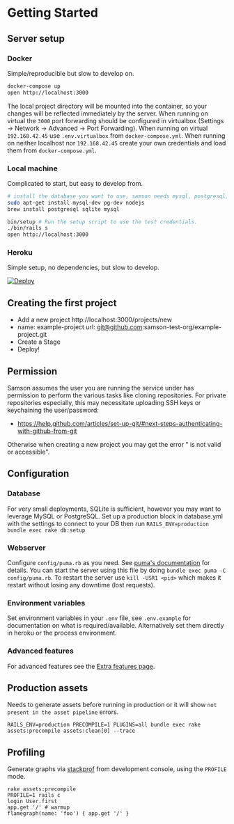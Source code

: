 # Getting Started

## Server setup

### Docker

Simple/reproducible but slow to develop on.

```bash
docker-compose up
open http://localhost:3000
```

The local project directory will be mounted into the container, so your changes will be reflected immediately by the server.
When running on virtual the `3000` port forwarding should be configured in virtualbox (Settings -> Network -> Advanced -> Port Forwarding).
When running on virtual `192.168.42.45` use `.env.virtualbox` from `docker-compose.yml`.
When running on neither localhost nor `192.168.42.45` create your own credentials and load them from `docker-compose.yml`.

### Local machine

Complicated to start, but easy to develop from.

```bash
# install the database you want to use, samson needs mysql, postgresql, or sqlite
sudo apt-get install mysql-dev pg-dev nodejs
brew install postgresql sqlite mysql

bin/setup # Run the setup script to use the test credentials.
./bin/rails s
open http://localhost:3000
```

### Heroku

Simple setup, no dependencies, but slow to develop.

[![Deploy](https://www.herokucdn.com/deploy/button.svg)](https://heroku.com/deploy?template=https://github.com/zendesk/samson)

## Creating the first project
 - Add a new project http://localhost:3000/projects/new
 - name: example-project url: git@github.com:samson-test-org/example-project.git
 - Create a Stage
 - Deploy!

## Permission

Samson assumes the user you are running the service under has permission to perform the various tasks like
cloning repositories. For private repositories especially, this may necessitate uploading SSH keys or keychaining the user/password:
* https://help.github.com/articles/set-up-git/#next-steps-authenticating-with-github-from-git

Otherwise when creating a new project you may get the error "<Repository URL> is not valid or accessible".

## Configuration

### Database

For very small deployments, SQLite is sufficient, however you may want to leverage MySQL or PostgreSQL.
Set up a production block in database.yml with the settings to connect to your DB then run `RAILS_ENV=production bundle exec rake db:setup`

### Webserver

Configure `config/puma.rb` as you need. See [puma's documentation](https://github.com/puma/puma/) for details.
You can start the server using this file by doing `bundle exec puma -C config/puma.rb`.
To restart the server use `kill -USR1 <pid>` which makes it restart without losing any downtime (lost requests).

### Environment variables

Set environment variables in your `.env` file, see `.env.example` for documentation on what is required/available.
Alternatively set them directly in heroku or the process environment. 

### Advanced features

For advanced features see the [Extra features page](extra_features.md).

## Production assets

Needs to generate assets before running in production or it will show `not present in the asset pipeline` errors.

`RAILS_ENV=production PRECOMPILE=1 PLUGINS=all bundle exec rake assets:precompile assets:clean[0] --trace`

## Profiling

Generate graphs via [stackprof](https://github.com/tmm1/stackprof) from development console, using the `PROFILE` mode.

```
rake assets:precompile
PROFILE=1 rails c
login User.first
app.get '/' # warmup
flamegraph(name: 'foo') { app.get '/' }
```
